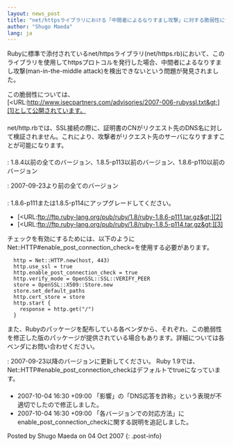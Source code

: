 ```yaml
---
layout: news_post
title: "net/httpsライブラリにおける「中間者によるなりすまし攻撃」に対する脆弱性について"
author: "Shugo Maeda"
lang: ja
---
```


Rubyに標準で添付されているnet/httpsライブラリ(net/https.rb)において、このライブラリを使用してhttpsプロトコルを発行した場合、中間者によるなりすまし攻撃(man-in-the-middle
attack)を検出できないという問題が発見されました。

この脆弱性については、[&lt;URL:http://www.isecpartners.com/advisories/2007-006-rubyssl.txt&gt;][1]として公開されています。

#### 

net/http.rbでは、SSL接続の際に、証明書のCNがリクエスト先のDNS名に対して検証されません。これにより、攻撃者がリクエスト先のサーバになりすますことが可能になります。

#### 


: 1\.8.4以前の全てのバージョン、1.8.5-p113以前のバージョン、1.8.6-p110以前のバージョン


: 2007-09-23より前の全てのバージョン

#### 



: 1\.8.6-p111または1.8.5-p114にアップグレードしてください。
  
  * [&lt;URL:ftp://ftp.ruby-lang.org/pub/ruby/1.8/ruby-1.8.6-p111.tar.gz&gt;][2]
  * [&lt;URL:ftp://ftp.ruby-lang.org/pub/ruby/1.8/ruby-1.8.5-p114.tar.gz&gt;][3]
  
  チェックを有効にするためには、以下のようにNet::HTTP#enable\_post\_connection\_check=を使用する必要があります。
  
      http = Net::HTTP.new(host, 443)
      http.use_ssl = true
      http.enable_post_connection_check = true
      http.verify_mode = OpenSSL::SSL::VERIFY_PEER
      store = OpenSSL::X509::Store.new
      store.set_default_paths
      http.cert_store = store
      http.start {
        response = http.get("/")
      }
  
  また、Rubyのパッケージを配布している各ベンダから、それぞれ、この脆弱性を修正した版のパッケージが提供されている場合もあります。詳細については各ベンダにお問い合わせください。


: 2007-09-23以降のバージョンに更新してください。 Ruby
  1.9では、Net::HTTP#enable\_post\_connection\_checkはデフォルトでtrueになっています。

#### 

* 2007-10-04 16:30 +09:00 「影響」の「DNS応答を詐称」という表現が不適切でしたので修正しました。
* 2007-10-04 16:30 +09:00
  「各バージョンでの対応方法」にenable\_post\_connection\_checkに関する説明を追記しました。

Posted by Shugo Maeda on 04 Oct 2007
{: .post-info}



[1]: http://www.isecpartners.com/advisories/2007-006-rubyssl.txt 
[2]: ftp://ftp.ruby-lang.org/pub/ruby/1.8/ruby-1.8.6-p111.tar.gz 
[3]: ftp://ftp.ruby-lang.org/pub/ruby/1.8/ruby-1.8.5-p114.tar.gz 
